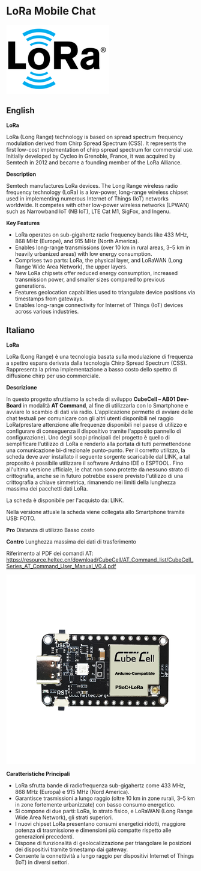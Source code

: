 # LoRa Mobile Chat

![Project Logo](logo.png)

## English

**LoRa**

LoRa (Long Range) technology is based on spread spectrum frequency modulation derived from Chirp Spread Spectrum (CSS). It represents the first low-cost implementation of chirp spread spectrum for commercial use. Initially developed by Cycleo in Grenoble, France, it was acquired by Semtech in 2012 and became a founding member of the LoRa Alliance.

**Description**

Semtech manufactures LoRa devices. The Long Range wireless radio frequency technology (LoRa) is a low-power, long-range wireless chipset used in implementing numerous Internet of Things (IoT) networks worldwide. It competes with other low-power wireless networks (LPWAN) such as Narrowband IoT (NB IoT), LTE Cat M1, SigFox, and Ingenu.

**Key Features**

- LoRa operates on sub-gigahertz radio frequency bands like 433 MHz, 868 MHz (Europe), and 915 MHz (North America).
- Enables long-range transmissions (over 10 km in rural areas, 3–5 km in heavily urbanized areas) with low energy consumption.
- Comprises two parts: LoRa, the physical layer, and LoRaWAN (Long Range Wide Area Network), the upper layers.
- New LoRa chipsets offer reduced energy consumption, increased transmission power, and smaller sizes compared to previous generations.
- Features geolocation capabilities used to triangulate device positions via timestamps from gateways.
- Enables long-range connectivity for Internet of Things (IoT) devices across various industries.



## Italiano

**LoRa**

LoRa (Long Range) è una tecnologia basata sulla modulazione di frequenza a spettro espans derivata dalla tecnologia Chirp Spread Spectrum (CSS). Rappresenta la prima implementazione a basso costo dello spettro di diffusione chirp per uso commerciale.

**Descrizione**

In questo progetto sfruttiamo la scheda di sviluppo **CubeCell – AB01 Dev-Board** in modalità **AT Command**, al fine di utilizzarla con lo Smartphone e avviare lo scambio di dati via radio. L'applicazione permette di avviare delle chat testuali per comunicare con gli altri utenti disponibili nel raggio LoRa(prestare attenzione alle frequenze disponibili nel paese di utilizzo e configurare di conseguenza il dispositivo tramite l'apposito pannello di configurazione).
Uno degli scopi principali del progetto è quello di semplificare l'utilizzo di LoRa e renderlo alla portata di tutti permettendone una comunicazione bi-direzionale punto-punto. Per il corretto utilizzo, la scheda deve aver installato il seguente sorgente scaricabile dal LINK, a tal proposito è possibile utilizzare il software Arduino IDE o ESPTOOL.
Fino all'ultima versione ufficiale, le chat non sono protette da nessuno strato di crittografia, anche se in futuro potrebbe essere previsto l'utilizzo di una crittografia a chiave simmetrica, rimanendo nei limiti della lunghezza massima dei pacchetti dati LoRa.

La scheda è disponibile per l'acquisto da: LINK.




Nella versione attuale la scheda viene collegata allo Smartphone tramite USB: FOTO.

**Pro**
Distanza di utilizzo
Basso costo

**Contro**
Lunghezza massima dei dati di trasferimento


Riferimento al PDF dei comandi AT:
https://resource.heltec.cn/download/CubeCell/AT_Command_list/CubeCell_Series_AT_Command_User_Manual_V0.4.pdf

![Project Logo](hw1.png)

**Caratteristiche Principali**

- LoRa sfrutta bande di radiofrequenza sub-gigahertz come 433 MHz, 868 MHz (Europa) e 915 MHz (Nord America).
- Garantisce trasmissioni a lungo raggio (oltre 10 km in zone rurali, 3–5 km in zone fortemente urbanizzate) con basso consumo energetico.
- Si compone di due parti: LoRa, lo strato fisico, e LoRaWAN (Long Range Wide Area Network), gli strati superiori.
- I nuovi chipset LoRa presentano consumi energetici ridotti, maggiore potenza di trasmissione e dimensioni più compatte rispetto alle generazioni precedenti.
- Dispone di funzionalità di geolocalizzazione per triangolare le posizioni dei dispositivi tramite timestamp dai gateway.
- Consente la connettività a lungo raggio per dispositivi Internet of Things (IoT) in diversi settori.
